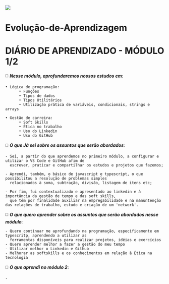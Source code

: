 ![](https://i.imgur.com/xG74tOh.png)

# Evolução-de-Aprendizagem

  # **DIÁRIO DE APRENDIZADO - MÓDULO 1/2**
  
:white_medium_square: ***Nesse módulo, aprofundaremos nossos estudos em***:

    • Lógica de programação:
          • Funções 
          • Tipos de dados 
          • Tipos Utilitários
          • Utilização prática de variáveis, condicionais, strings e arrays
    
    • Gestão de carreira:
          • Soft Skills 
          • Ética no trabalho
          • Uso do Linkedin 
          • Uso do GitHub
        
:white_medium_square: ***O que Já sei sobre os assuntos que serão abordados***:
    
    - Sei, a partir do que aprendemos no primeiro módulo, a configurar e utilizar o VS Code e GitHub afim de 
      escrever, praticar e compartilhar os estudos e projetos que fazemos;
  
    - Aprendi, também, o básico de javascript e typescript, o que possibilitou a resolução de problemas simples
      relacionados à soma, subtração, divisão, listagem de itens etc;
  
    - Por fim, fui contextualizado e apresentado ao linkedin e à importância da gestão de tempo e das soft skills,
      que têm por finalidade auxiliar na empregabilidade e na manuntenção das relações de trabalho, estudo e criação de um 'network'.

:white_medium_square: ***O que quero aprender sobre os assuntos que serão abordados nesse módulo***:
    
    - Quero continuar me aprofundando na programação, especificamente em typescritp, aprendendo a utilizar as 
      ferramentas disponíveis para realizar projetos, idéias e exercícios 
    - Quero aprender melhor a fazer a gestão do meu tempo
    - Utilizar melhor o Linkedin e Github
    - Melhorar as softskills e os conhecimentos em relação à Ética na tecnologia

  :white_medium_square: ***O que aprendi no módulo 2***:
    
    - 
